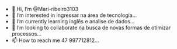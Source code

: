 - 👋 Hi, I’m @Mari-ribeiro3103
- 👀 I’m interested in ingressar na área de tecnologia...
- 🌱 I’m currently learning inglês e analise de dados...
- 💞️ I’m looking to collaborate na busca de novas formas de otimizar processos...
- 📫 How to reach me 47 997712812...

<!---
Mari-ribeiro3103/Mari-ribeiro3103 is a ✨ special ✨ repository because its `README.md` (this file) appears on your GitHub profile.
You can click the Preview link to take a look at your changes.
--->
